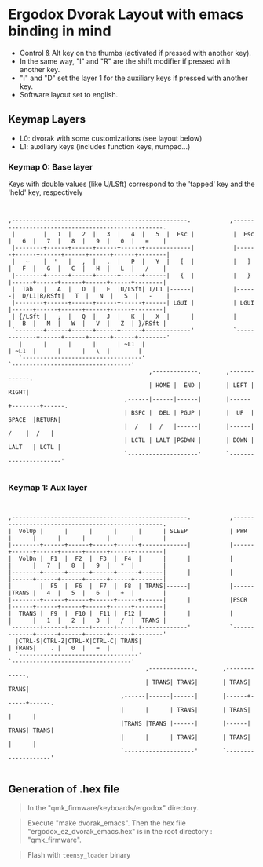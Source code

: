 # Ergodox Dvorak Layout with emacs binding in mind
 * Control & Alt key on the thumbs (activated if pressed with another key).
 * In the same way, "I" and "R" are the shift modifier if pressed with another key.
 * "I" and "D" set the layer 1 for the auxiliary keys if pressed with another key.
 * Software layout set to english.

## Keymap Layers
 - L0: dvorak with some customizations (see layout below)
 - L1: auxiliary keys (includes function keys, numpad...)


### Keymap 0: Base layer
Keys with double values (like U/LSft) correspond to the 'tapped' key and the 'held' key, respectively

<pre><code>

,--------------------------------------------------.           ,--------------------------------------------------.
 |        |   1  |   2  |   3  |   4  |   5  |  Esc |           |  Esc |   6  |   7  |   8  |   9  |   0  |   =    |
 |--------+------+------+------+------+-------------|           |------+------+------+------+------+------+--------|
 |   ~    |  '   |   ,  |   .  |   P  |   Y  |   [  |           |   ]  |   F  |   G  |   C  |   H  |   L  |   /    |
 |--------+------+------+------+------+------|   {  |           |   }  |------+------+------+------+------+--------|
 |  Tab   |   A  |   O  |   E  |U/LSft| I/L1 |------|           |------|  D/L1|R/RSft|   T  |   N  |   S  |   -    |
 |--------+------+------+------+------+------| LGUI |           | LGUI |------+------+------+------+------+--------|
 | {/LSft |   ;  |   Q  |   J  |   K  |   X  |      |           |      |   B  |   M  |   W  |   V  |   Z  | }/RSft |
 `--------+------+------+------+------+-------------'           `-------------+------+------+------+------+--------'
   |      |      |      |      | ~L1  |                                       | ~L1  |      |      |   \  |        |
   `----------------------------------'                                       `----------------------------------'
                                        ,-------------.       ,-------------.
                                        | HOME |  END |       | LEFT | RIGHT|
                                 ,------|------|------|       |------+--------+------.
                                 | BSPC |  DEL | PGUP |       |  UP  | SPACE  |RETURN|
                                 |  /   |  /   |------|       |------|   /    |  /   |
                                 | LCTL | LALT |PGDWN |       | DOWN | LALT   | LCTL |
                                 `--------------------'       `----------------------'

</pre></code>

### Keymap 1: Aux layer

<pre><code>

,--------------------------------------------------.           ,--------------------------------------------------.
|  VolUp |      |      |      |      |      | SLEEP            | PWR  |      |      |      |      |      |        |
|--------+------+------+------+------+-------------|           |------+------+------+------+------+------+--------|
|  VolDn |  F1  |  F2  |  F3  |  F4  |      |      |           |      |      |   7  |   8  |   9  |   *  |        |
|--------+------+------+------+------+------|      |           |      |------+------+------+------+------+--------|
|        |  F5  |  F6  |  F7  |  F8  | TRANS|------|           |------|TRANS |   4  |   5  |   6  |   +  |        |
|--------+------+------+------+------+------|      |           |PSCR  |------+------+------+------+------+--------|
|  TRANS |  F9  |  F10 |  F11 |  F12 |      |      |           |      |      |   1  |   2  |   3  |   /  |  TRANS |
`--------+------+------+------+------+-------------'           `-------------+------+------+------+------+--------'
  |CTRL-S|CTRL-Z|CTRL-X|CTRL-C| TRANS|                                       | TRANS|    . |   0  |   =  |      |
  `----------------------------------'                                       `----------------------------------'
                                       ,-------------.       ,-------------.
                                       | TRANS| TRANS|       | TRANS| TRANS|
                                ,------|------|------|       |------+------+------.
                                |      |      | TRANS|       | TRANS|      |      |
                                |TRANS |TRANS |------|       |------| TRANS| TRANS|
                                |      |      | TRANS|       | TRANS|      |      |
                                `--------------------'       `--------------------'

</pre></code>



## Generation of .hex file
> In the "qmk_firmware/keyboards/ergodox" directory.

> Execute "make dvorak_emacs". Then the hex file "ergodox_ez_dvorak_emacs.hex" is in the root directory : "qmk_firmware".

> Flash with `teensy_loader` binary
